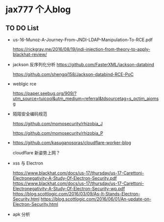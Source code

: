 # jax777 个人blog

## TO DO List

- us-16-Munoz-A-Journey-From-JNDI-LDAP-Manipulation-To-RCE.pdf

    https://rickgray.me/2016/08/19/jndi-injection-from-theory-to-apply-blackhat-review/

- jackson 反序列化分析 https://github.com/FasterXML/jackson-databind

    https://github.com/shengqi158/Jackson-databind-RCE-PoC

- weblgic rce

    https://paper.seebug.org/909/?utm_source=tuicool&utm_medium=referral&tdsourcetag=s_pctim_aiomsg


- 陌陌安全编码规范

    https://github.com/momosecurity/rhizobia_J

    https://github.com/momosecurity/rhizobia_P  

- https://github.com/kasuganosoras/cloudflare-worker-blog

    cloudflare 新姿势上网？

- xss 与 Electron
    
    https://www.blackhat.com/docs/us-17/thursday/us-17-Carettoni-Electronegativity-A-Study-Of-Electron-Security.pdf
    https://www.blackhat.com/docs/us-17/thursday/us-17-Carettoni-Electronegativity-A-Study-Of-Electron-Security-wp.pdf
    https://blog.scottlogic.com/2016/03/09/As-It-Stands-Electron-Security.html
    https://blog.scottlogic.com/2016/06/01/An-update-on-Electron-Security.html

- apk 分析